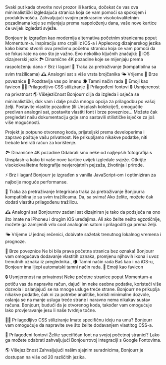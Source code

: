 Svaki put kada otvorite novi prozor ili karticu, dočekat će vas ova minimalistički izgledajuća stranica koja će vam pomoći sa spokojem i produktivnošću. Zahvaljujući svojim prekrasnim visokokvalitetnim pozadinama koje se mijenjaju prema raspoloženju dana, vaše nove kartice će uvijek izgledati svježe.

Bonjourr je izgrađen kao modernija alternativa početnim stranicama poput Momentum-a. Inspiraciju smo crpili iz iOS-a i Appleovog dizajnerskog jezika kako bismo stvorili ovu predivnu početnu stranicu koja će vam pomoći da se fokusirate na ono što je važno.
Evo nekoliko ključnih značajki:
🍏 iOS dizajnerski jezik
🏞 Dinamične 4K pozadine koje se mijenjaju prema raspoloženju dana
⚡️ Brz i lagan!
🔎 Traka za pretraživanje (kompatibilna sa svim tražilicama)
🕰 Analogni sat s više vrsta brojčanika
🌤 Vrijeme
🔗 Brze poveznice
👋 Pozdravlja vas po imenu
🌘 Tamni način rada
🥖 Emoji kao favicon
🧑‍💻 Prilagodljivo CSS stiliziranje
📝 Prilagođeni fontovi
🔒 Usmjerenost na privatnost
🌎 Višejezičnost
Bonjourr cilja da izgleda i osjeća se minimalistički, dok vam i dalje pruža mnogo opcija za prilagodbu po vašoj želji. Postavite vlastite pozadine (ili Unsplash kolekcije!), omogućite predivan analogni sat, postavite vlastiti font i brze poveznice... Možete čak pregledati našu dokumentaciju gdje smo sastavili stilističke isječke za još više mogućnosti.

Projekt je potpuno otvorenog koda, prijateljski prema developerima i zapravo poštuje vašu privatnost. Ne prikupljamo nikakve podatke, niti trebate kreirati račun za korištenje.

🏞 Dinamične 4K pozadine
Odabrali smo neke od najljepših fotografija s Unsplash-a kako bi vaše nove kartice uvijek izgledale svježe. Otkrijte visokokvalitetne fotografije nevjerojatnih pejzaža, životinja i prirode.

⚡️ Brz i lagan!
Bonjourr je izgrađen s vanilla JavaScript-om i optimiziran za najbolje moguće performanse.

🔎 Traka za pretraživanje
Integrirana traka za pretraživanje Bonjourra kompatibilna je sa svim tražilicama. Da, sa svima! Ako želite, možete čak dodati vlastitu prilagođenu tražilicu.

🕰 Analogni sat
Bonjourrov zadani sat dizajniran je tako da podsjeća na ono što imate na iPhoneu i drugim iOS uređajima. Ali ako želite nešto egzotičnije, možete ga zamijeniti vrlo cool analognim satom i prilagoditi ga prema želji.

🌤 Vrijeme
U jednoj rečenici, dobivate sažetak trenutnog lokalnog vremena i prognoze.

🔗 Brze poveznice
Ne bi bila prava početna stranica bez oznaka! Bonjourr vam omogućava dodavanje vlastitih oznaka, promjenu njihovih ikona i uvoz trenutnih oznaka iz preglednika.,
🌘 Tamni način rada
Baš kao i na iOS-u, Bonjourr ima lijepi automatski tamni način rada.
🥖 Emoji kao favicon

🔒 Usmjerenost na privatnost
Neke početne stranice poput Momentum-a potiču vas da napravite račun, dajući im neke osobne podatke, koristeći više dozvola i oslanjajući se na mnoge usluge treće strane. Bonjourr ne prikuplja nikakve podatke, čak ni za potrebe analitike, koristi minimalne dozvole, oslanja se na manje usluga treće strane i naravno nema nikakav sustav računa. Bonjourr, budući da je otvorenog koda, također vam omogućuje lako provjeravanje jesu li naše tvrdnje točne.

🧑‍💻 Prilagodljivo CSS stiliziranje
Imate specifičnu ideju na umu? Bonjourr vam omogućuje da napravite sve što želite dodavanjem vlastitog CSS-a.

📝 Prilagođeni fontovi
Želite specifičan font na svojoj početnoj stranici? Lako ga možete odabrati zahvaljujući Bonjourrovoj integraciji s Google Fontovima.

🌎 Višejezičnost
Zahvaljujući našim sjajnim suradnicima, Bonjourr je dostupan na više od 20 različitih jezika.
